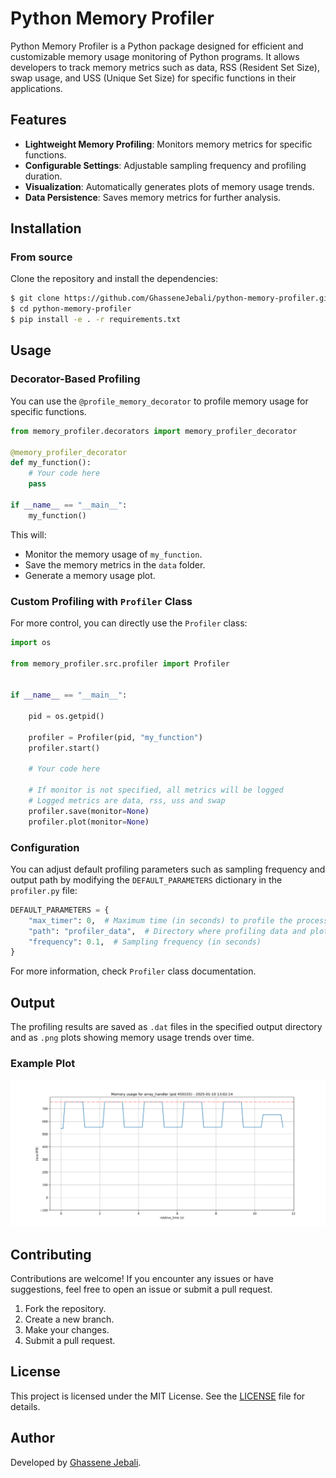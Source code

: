 # Python Memory Profiler

Python Memory Profiler is a Python package designed for efficient and customizable memory usage monitoring of Python programs. It allows developers to track memory metrics such as data, RSS (Resident Set Size), swap usage, and USS (Unique Set Size) for specific functions in their applications.

## Features

- **Lightweight Memory Profiling**: Monitors memory metrics for specific functions.
- **Configurable Settings**: Adjustable sampling frequency and profiling duration.
- **Visualization**: Automatically generates plots of memory usage trends.
- **Data Persistence**: Saves memory metrics for further analysis.

## Installation

### From source
Clone the repository and install the dependencies:

```bash
$ git clone https://github.com/GhasseneJebali/python-memory-profiler.git
$ cd python-memory-profiler
$ pip install -e . -r requirements.txt
```

## Usage

### Decorator-Based Profiling

You can use the `@profile_memory_decorator` to profile memory usage for specific functions.

```python
from memory_profiler.decorators import memory_profiler_decorator

@memory_profiler_decorator
def my_function():
    # Your code here
    pass

if __name__ == "__main__":
    my_function()
```

This will:
- Monitor the memory usage of `my_function`.
- Save the memory metrics in the `data` folder.
- Generate a memory usage plot.

### Custom Profiling with `Profiler` Class

For more control, you can directly use the `Profiler` class:

```python
import os

from memory_profiler.src.profiler import Profiler


if __name__ == "__main__":
    
    pid = os.getpid()

    profiler = Profiler(pid, "my_function")
    profiler.start()

    # Your code here

    # If monitor is not specified, all metrics will be logged
    # Logged metrics are data, rss, uss and swap 
    profiler.save(monitor=None)
    profiler.plot(monitor=None)
```

### Configuration

You can adjust default profiling parameters such as sampling frequency and output path by modifying the `DEFAULT_PARAMETERS` dictionary in the `profiler.py` file:

```python
DEFAULT_PARAMETERS = {
    "max_timer": 0,  # Maximum time (in seconds) to profile the process
    "path": "profiler_data",  # Directory where profiling data and plots will be saved
    "frequency": 0.1,  # Sampling frequency (in seconds)
}
```

For more information, check `Profiler` class documentation.

## Output

The profiling results are saved as `.dat` files in the specified output directory and as `.png` plots showing memory usage trends over time.

### Example Plot

![Memory Usage Example](examples/profiler_data/array_handler/memory_plot_array_handler_450155_data.png)

## Contributing

Contributions are welcome! If you encounter any issues or have suggestions, feel free to open an issue or submit a pull request.

1. Fork the repository.
2. Create a new branch.
3. Make your changes.
4. Submit a pull request.

## License

This project is licensed under the MIT License. See the [LICENSE](LICENSE) file for details.

## Author

Developed by [Ghassene Jebali](https://github.com/GhasseneJebali).
